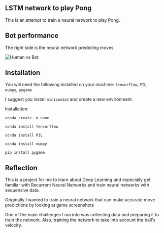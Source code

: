 ## LSTM network to play Pong

This is an attempt to train a neural network to play Pong.

## Bot performance

The right side is the neural network predicting moves

<img src="https://i.imgflip.com/2ih1r3.gif" title="Human vs Bot"/>

## Installation

You will need the following installed on your machine: `tensorflow`, `PIL`, `numpy`, `pygame`

I suggest you install `miniconda3` and create a new environment.

Installation:

`conda create -n name`

`conda install tensorflow`

`conda install PIL`

`conda install numpy`

`pip install pygame` 

## Reflection

This is a project for me to learn about Deep Learning and especially get familiar with Recurrent Neural Networks and train neural networks with sequensive data. 

Originally I wanted to train a neural network that can make accurate move predictions by looking at game screenshots

One of the main challenges I ran into was collecting data and preparing it to train the network. Also, training the network to take into account the ball's velocity.

